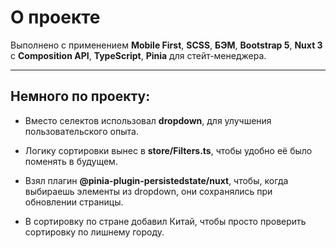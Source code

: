 # О проекте

Выполнено с применением **Mobile First**, **SCSS**, **БЭМ**, **Bootstrap 5**, **Nuxt 3** с **Composition API**, **TypeScript**, **Pinia** для стейт-менеджера.

---

## Немного по проекту:

- Вместо селектов использовал **dropdown**, для улучшения пользовательского опыта.

- Логику сортировки вынес в **store/Filters.ts**, чтобы удобно её было поменять в будущем.

- Взял плагин **@pinia-plugin-persistedstate/nuxt**, чтобы, когда выбираешь элементы из dropdown, они сохранялись при обновлении страницы.

- В сортировку по стране добавил Китай, чтобы просто проверить сортировку по лишнему городу.
